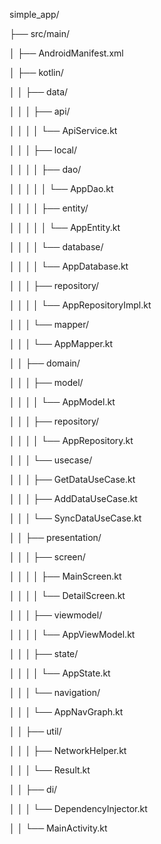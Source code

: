 simple\_app/

├── src/main/

│   ├── AndroidManifest.xml

│   ├── kotlin/

│   │   ├── data/

│   │   │   ├── api/

│   │   │   │   └── ApiService.kt

│   │   │   ├── local/

│   │   │   │   ├── dao/

│   │   │   │   │   └── AppDao.kt

│   │   │   │   ├── entity/

│   │   │   │   │   └── AppEntity.kt

│   │   │   │   └── database/

│   │   │   │       └── AppDatabase.kt

│   │   │   ├── repository/

│   │   │   │   └── AppRepositoryImpl.kt

│   │   │   └── mapper/

│   │   │       └── AppMapper.kt

│   │   ├── domain/

│   │   │   ├── model/

│   │   │   │   └── AppModel.kt

│   │   │   ├── repository/

│   │   │   │   └── AppRepository.kt

│   │   │   └── usecase/

│   │   │       ├── GetDataUseCase.kt

│   │   │       ├── AddDataUseCase.kt

│   │   │       └── SyncDataUseCase.kt

│   │   ├── presentation/

│   │   │   ├── screen/

│   │   │   │   ├── MainScreen.kt

│   │   │   │   └── DetailScreen.kt

│   │   │   ├── viewmodel/

│   │   │   │   └── AppViewModel.kt

│   │   │   ├── state/

│   │   │   │   └── AppState.kt

│   │   │   └── navigation/

│   │   │       └── AppNavGraph.kt

│   │   ├── util/

│   │   │   ├── NetworkHelper.kt

│   │   │   └── Result.kt

│   │   ├── di/

│   │   │   └── DependencyInjector.kt

│   │   └── MainActivity.kt

